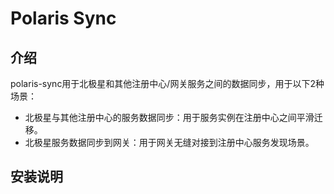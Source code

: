 # Polaris Sync

##  介绍

polaris-sync用于北极星和其他注册中心/网关服务之间的数据同步，用于以下2种场景：

- 北极星与其他注册中心的服务数据同步：用于服务实例在注册中心之间平滑迁移。
- 北极星服务数据同步到网关：用于网关无缝对接到注册中心服务发现场景。


## 安装说明

